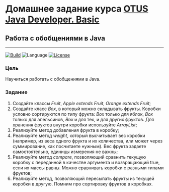 # Домашнее задание курса [OTUS Java Developer. Basic](https://otus.ru/lessons/java-basic/)

## Работа с обобщениями в Java

---
[![Build](https://github.com/alexey-sidorov-dev/otus-java-generics/workflows/Build/badge.svg)](https://github.com/alexey-sidorov-dev/otus-java-generics/actions)
![Language](https://img.shields.io/github/languages/top/alexey-sidorov-dev/otus-java-generics)
[![License](https://img.shields.io/github/license/alexey-sidorov-dev/otus-java-generics)](https://github.com/alexey-sidorov-dev/otus-java-generics/blob/master/LICENSE)

### Цель

Научиться работать с обобщениями в Java.

### Задание

1. Создайте классы _Fruit_, _Apple extends Fruit_, _Orange extends Fruit_;
2.  Создайте класс _Box_, в который можно складывать фрукты. Коробки условно сортируются по типу
фрукта: _Box<Apple>_ только для яблок, _Box<Orange>_ только для апельсинов, _Box<Fruit>_ и для тех, и для
других фруктов. Для хранения фруктов внутри коробки используйте _ArrayList_;
3.  Реализуйте метод добавления фрукта в коробку;
4.  Реализуйте метод _weight_, который высчитывает вес коробки (например, из веса одного фрукта и их
количества, или может через суммирование, как посчитаете нужным). Вес фрукта задаете
самостоятельно, единицы измерения не важны;
5.  Реализуйте метод _compare_, позволяющий сравнить текущую коробку с переданной в качестве
аргумента и возвращающий true, если их массы равны. Можно сравнивать коробки с разными типами фруктов;
6.  Реализуйте метод, позволяющий пересыпать фрукты из текущей коробки в другую. Помним про
сортировку фруктов в коробках.


